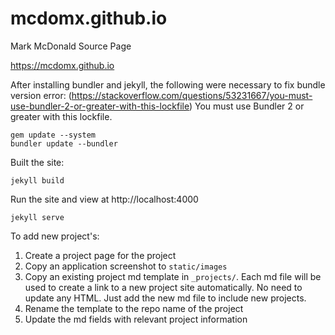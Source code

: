 # mcdomx.github.io
Mark McDonald Source Page

https://mcdomx.github.io


After installing bundler and jekyll, the following were necessary to fix bundle version error:
(https://stackoverflow.com/questions/53231667/you-must-use-bundler-2-or-greater-with-this-lockfile)
    You must use Bundler 2 or greater with this lockfile.
    
    gem update --system
    bundler update --bundler

Built the site:
    
    jekyll build
    
Run the site and view at http://localhost:4000
    
    jekyll serve
    
    
To add new project's:
    
1.  Create a project page for the project
2.  Copy an application screenshot to `static/images`
3.  Copy an existing project md template in `_projects/`.  Each md file will be used to create a link to a new project site automatically.  No need to update any HTML.  Just add the new md file to include new projects.
4.  Rename the template to the repo name of the project
5.  Update the md fields with relevant project information
	
